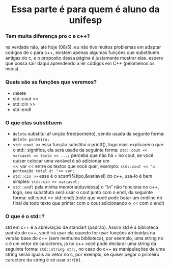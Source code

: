 <h1 align="center">Essa parte é para quem é aluno da unifesp</h1>
<h3>Tem muita diferença pro c e c++?</h3> na verdade não, até hoje (08/5), eu não tive muitos problemas em adaptar codigos de c para c++,
existem apenas algumas funções que substituem antigas do c, e o proposito dessa página é justamente mostrar elas. espero que possa sair 
daqui aprendendo a ler códigos em C++ (pelomenos os meus).

<h3>Quais são as funções que veremos?</h3>

 - delete <br>
 - std::cout << <br>
 - std::cin >><br>
 - std::endl <br>

<h3>O que elas substituem</h3>

 -  `delete` substitui af unção free(ponteiro), sendo usada da segunte forma: `delete ponteiro;`
 - `std::cout <<` essa função substitui o printf(), logo mais explicarei o que o std:: significa, ela será usada da seguinte forma: `std::cout << variavel << texto << ...;` perceba que não há + no cout, se você quiser colocar uma variável é só adicionar um<br> << var << entre os textos que você quer, exemplo: `std::cout << "a pontuação total é: "<< var;` 
 - `std::cin >>` esse é o scanf(%tipo,&variavel) do c++, usa-lo é bem simples: `std::cin >> variavel;`  
 - `std::endl` pela minha memória(duvidosa) o “\n” não funciona no c++, logo, seu substituto será usar o cout junto com o endl, da seguinte forma: sdt::cout << std::endl; (note que você pode botar um endline no final de todo texto que printar com o cout adicionando o << com o endl)


<h3>O que é o std::?</h3>

std em c++ é a abreviação de standart (padrão).
Assim std é a biblioteca padrão do c++, você irá usar ela quando for usar funções atribuidas na versão base do c++ (sem nenhuma biblioteca), por exemplo, uma string no c é um vetor de caracteres, já no c++ você pode declarar uma string da seguinte forma: `std::string str;`, no caso do c++ as manipulações de uma string serão iguais ao vetor no c, por exemplo, se quiser pegar o primeiro caractere da string é só usar `str[0]`.

